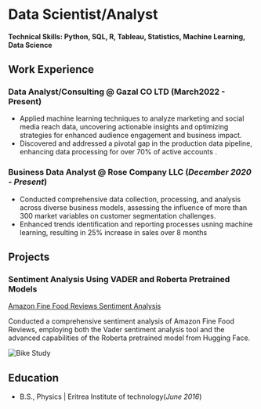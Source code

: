# Data Scientist/Analyst

#### Technical Skills: Python, SQL, R, Tableau, Statistics, Machine Learning, Data Science


## Work Experience

### Data Analyst/Consulting @ Gazal CO LTD (March2022 - Present)
- Applied machine learning techniques to analyze marketing and social media reach data, uncovering actionable insights and optimizing strategies for enhanced audience engagement and business impact.
- Discovered and addressed a pivotal gap in the production data pipeline, enhancing data processing for over 70% of active accounts
.
### Business Data Analyst @ Rose Company LLC (_December 2020 - Present_)
- Conducted comprehensive data collection, processing, and analysis across diverse business models, assessing the influence of more than 300 market variables on customer segmentation challenges.
- Enhanced trends identification and reporting processes usning machine learning, resulting in 25% increase in sales over 8 months

## Projects
### Sentiment Analysis  Using VADER and Roberta Pretrained Models
[Amazon Fine Food Reviews Sentiment Analysis](https://github.com/ZikriTewelde/amazon-fine-food-sentiment-analysis)

Conducted a comprehensive sentiment analysis of Amazon Fine Food Reviews, employing both the Vader sentiment analysis tool and the advanced capabilities of the Roberta pretrained model from Hugging Face. 

![Bike Study](/assets/img/bike_study.jpeg)

## Education
- B.S., Physics | Eritrea Institute of technology(_June 2016_)
